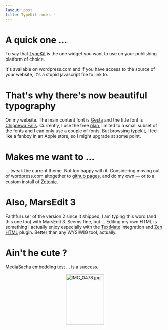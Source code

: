 ```yaml
---
layout: post
title: TypeKit rocks !
---
```

<h1>A quick one ...</h1> <p>To say that <a href="http://typekit.com/">TypeKit</a> is the one widget you want to use on your publishing platform of choice.</p> <p>It's available on wordpress.com and if you have access to the source of your website, it's a stupid javascript file to link to.</p> <h1>That's why there's now beautiful typography</h1> <p>On my website. The main content font is <a href="http://typekit.com/fonts/583">Gesta</a> and the title font is <a href="http://typekit.com/fonts/378">Chippewa Falls</a>. Currently, I use the free <a href="https://typekit.com/plans">plan</a>, limited to a small subset of the fonts and I can only use a couple of fonts. But browsing typekit, I feel like a fanboy in an Apple store, so I might upgrade at some point.</p> <h1>Makes me want to ...</h1> <p>... tweak the current theme. Not too happy with it. Considering moving out of wordpress.com altogether to <a href="http://github.com/blog/272-github-pages">github pages</a>, and do my own — or to a custom install of <a href="http://zotonic.com/">Zotonic</a>.</p> <h1>Also, MarsEdit 3</h1> <p>Faithful user of the version 2 since it shipped, I am typing this word (and this one too) with MarsEdit 3. Seems fine, but ... Editing my own HTML is something I actually enjoy especially with the <a href="http://macromates.com/">TextMate</a> integration and <a href="http://code.google.com/p/zen-coding/">Zen HTML</a> plugin. Better than any WYSIWIG tool, actually.</p> <h1>Ain't he cute ?</h1> <p><span style="text-decoration:line-through;">Media</span>Sacha embedding test ... is a success.﻿</p> <p><span style="text-decoration:line-through;"> </span></p> <p><img style="display:block;margin-left:auto;margin-right:auto;" title="IMG_0478.jpg" src="http://cestari.files.wordpress.com/2010/05/img_0478.jpg" border="0" alt="IMG_0478.jpg" width="120" height="160" /></p>      
